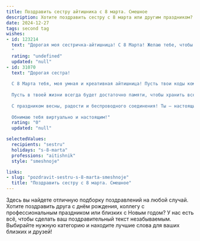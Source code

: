 ```yaml
---
title: Поздравить сестру айтишника с 8 марта. Смешное
description: Хотите поздравить сестру с 8 марта или другим праздником? Наш ИИ создаст незабываемое поздравление, а вы обязательно выделитесь среди других.  
date: 2024-12-27
tags: second tag
wishes:
- id: 123214
  text: "Дорогая моя сестричка-айтишница! С 8 Марта! Желаю тебе, чтобы все баги в твоей жизни исправлялись сами собой, а дедлайны всегда успевали бы сами себя. Пусть твой код всегда работает безупречно, а кофе никогда не заканчивается.  И, конечно, чтобы тебя окружали только позитивные юзеры, а не те, кто пишет в саппорт с вопросами \"А как включить компьютер?\".  Будь счастлива, любима и немного менее продуктивна (раз в год можно!). ;)
  "
  rating: "undefined"
  updated: "null"
- id: 31070
  text: "Дорогая сестра!
  
  С 8 Марта тебя, моя умная и креативная айтишница! Пусть твои коды компилируются с первого раза, а баги исчезают так же быстро, как уходит весенний снег! Желаю, чтобы свежие идеи скачивались в мозг на максимальной скорости, а задачи решались одним кликом мыши.
  
  Пусть в твоей жизни всегда будет достаточно памяти, чтобы хранить все яркие моменты, и высокой скорости интернета, чтобы не ждать, когда загрузится счастье.
  
  С праздником весны, радости и беспроводного соединения! Ты — настоящий алгоритм счастья в нашем хаосе жизни!
  
  Обнимаю тебя виртуально и настоящим!"
  rating: "0"
  updated: "null"

selectedValues:
  recipients: "sestru"
  holidays: "s-8-marta"
  professions: "aitishnik"
  style: "smeshnoje"

links:
- slug: "pozdravit-sestru-s-8-marta-smeshnoje"
  title: "Поздравить сестру с 8 марта. Смешное"
---
```


Здесь вы найдете отличную подборку поздравлений на любой случай. 
Хотите поздравить друга с днём рождения, коллегу с профессиональным праздником или близких с Новым годом? У нас есть всё, чтобы сделать ваш поздравительный текст незабываемым. Выбирайте нужную категорию и находите лучшие слова для ваших близких и друзей!

